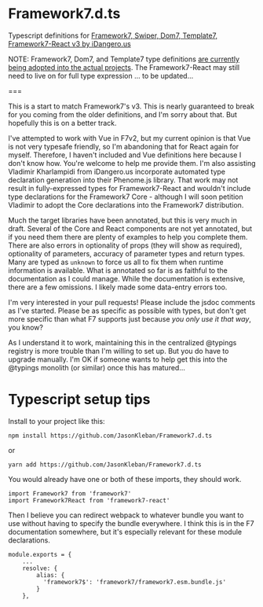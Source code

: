 # Framework7.d.ts
Typescript definitions for [Framework7, Swiper, Dom7, Template7, Framework7-React v3 by iDangero.us](http://framework7.io)

NOTE: Framework7, Dom7, and Template7 type definitions [are currently being adopted into the actual projects](https://github.com/framework7io/framework7/issues/2616#issuecomment-417525998).  The Framework7-React may still need to live on for full type expression ... to be updated...

===

This is a start to match Framework7's v3.  This is nearly guaranteed to break for you coming from the older definitions, and I'm sorry about that.  But hopefully this is on a better track.

I've attempted to work with Vue in F7v2, but my current opinion is that Vue is not very typesafe friendly, so I'm abandoning that for React again for myself.  Therefore, I haven't included and Vue definitions here because I don't know how.  You're welcome to help me provide them.  I'm also assisting Vladimir Kharlampidi from iDangero.us incorporate automated type declaration generation into their Phenome.js library.  That work may not result in fully-expressed types for Framework7-React and wouldn't include type declarations for the Framework7 Core - although I will soon petition Vladimir to adopt the Core declarations into the Framework7 distribution.

Much the target libraries have been annotated, but this is very much in draft.  Several of the Core and React components are not yet annotated, but if you need them there are plenty of examples to help you complete them.  There are also errors in optionality of props (they will show as required), optionality of parameters, accuracy of parameter types and return types.  Many are typed as `unknown` to force us all to fix them when runtime information is available.  What is annotated so far is as faithful to the documentation as I could manage.  While the documentation is extensive, there are a few omissions.  I likely made some data-entry errors too.

I'm very interested in your pull requests!  Please include the jsdoc comments as I've started.  Please be as specific as possible with types, but don't get more specific than what F7 supports just because _you only use it that way_, you know?

As I understand it to work, maintaining this in the centralized @typings registry is more trouble than I'm willing to set up.  But you do have to upgrade manually.  I'm OK if someone wants to help get this into the @typings monolith (or similar) once this has matured...

# Typescript setup tips

Install to your project like this:

```
npm install https://github.com/JasonKleban/Framework7.d.ts
```

or

```
yarn add https://github.com/JasonKleban/Framework7.d.ts
```

You would already have one or both of these imports, they should work.

```
import Framework7 from 'framework7'
import Framework7React from 'framework7-react'
```

Then I believe you can redirect webpack to whatever bundle you want to use without having to specify the bundle everywhere.  I think this is in the F7 documentation somewhere, but it's especially relevant for these module declarations.

```
module.exports = {
    ...
    resolve: {
        alias: {
          'framework7$': 'framework7/framework7.esm.bundle.js'
        }
    },
```